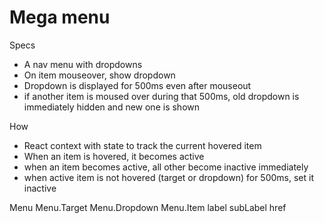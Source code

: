 # Mega menu

Specs

- A nav menu with dropdowns
- On item mouseover, show dropdown
- Dropdown is displayed for 500ms even after mouseout
- if another item is moused over during that 500ms, old dropdown is immediately hidden and new one is shown

How

- React context with state to track the current hovered item
- When an item is hovered, it becomes active
- when an item becomes active, all other become inactive immediately
- when active item is not hovered (target or dropdown) for 500ms, set it inactive

Menu
  Menu.Target
  Menu.Dropdown
    Menu.Item
      label
      subLabel
      href